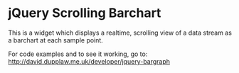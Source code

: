 # jQuery Scrolling Barchart

This is a widget which displays a realtime, scrolling view
of a data stream as a barchart at each sample point.

For code examples and to see it working, go to: http://david.dupplaw.me.uk/developer/jquery-bargraph
